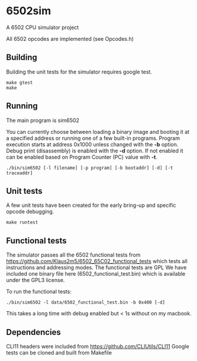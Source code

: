 # 6502sim
A 6502 CPU simulator project

All 6502 opcodes are implemented (see Opcodes.h)


## Building
Building the unit tests for the simulator requires google test.

    make gtest
    make

## Running
The main program is sim6502

You can currently choose between loading a binary image and booting it
at a specified address or running one of a few built-in programs. Program
execution starts at address 0x1000 unless changed with the **-b** option.
Debug print (disassembly) is enabled with the **-d** option. If not
enabled it can be enabled based on Program Counter (PC) value with **-t**.

    ./bin/sim6502 [-l filename] [-p program] [-b bootaddr] [-d] [-t traceaddr]

## Unit tests
A few unit tests have been created for the early bring-up and specific opcode
debugging.

    make runtest

## Functional tests
The simulator passes all the 6502 functional tests from
https://github.com/Klaus2m5/6502_65C02_functional_tests which tests all instructions
and addressing modes. The functional tests are GPL
We have included one binary file here (6502_functional_test.bin)
which is available under the GPL3 license.

To run the functional tests:

    ./bin/sim6502 -l data/6502_functional_test.bin -b 0x400 [-d]

This takes a long time with debug enabled but < 1s without on my macbook.


## Dependencies
CLI11 headers were included from https://github.com/CLIUtils/CLI11
Google tests can be cloned and built from Makefile
